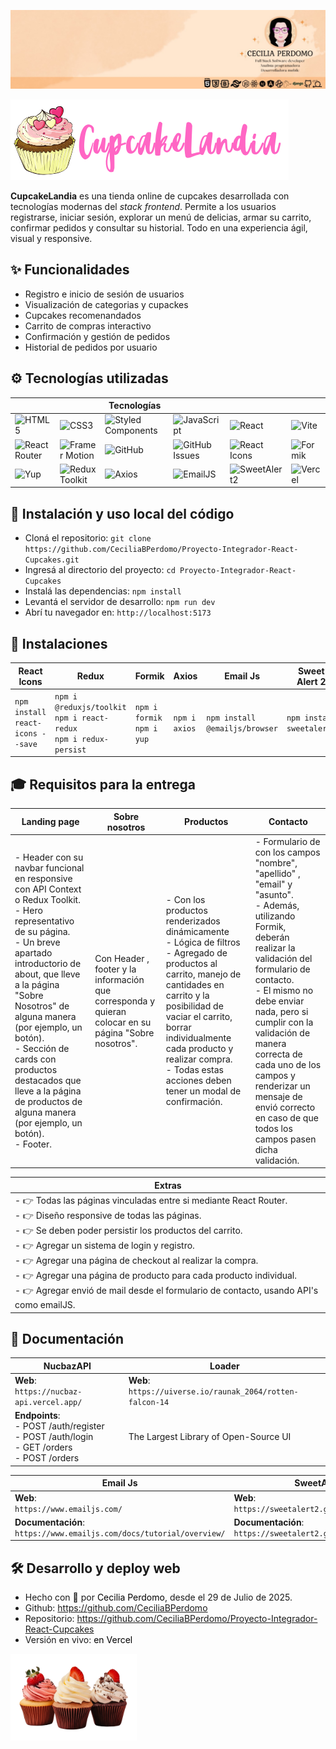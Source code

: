 <p align="center"><a href="https://www.linkedin.com/in/cecilia-perdomo/" style="text-decoration: none; color: black">

![CeciliaPerdomo](image.png)

</a></p>

<p align="start">
    <img src="./src/assets/LogoCupcakeLandia.png">
</p>

**CupcakeLandia** es una tienda online de cupcakes desarrollada con tecnologías modernas del *stack frontend*. Permite a los usuarios registrarse, iniciar sesión, explorar un menú de delicias, armar su carrito, confirmar pedidos y consultar su historial. Todo en una experiencia ágil, visual y responsive.

## ✨ Funcionalidades
- Registro e inicio de sesión de usuarios
- Visualización de categorias y cupackes
- Cupcakes recomenandados
- Carrito de compras interactivo
- Confirmación y gestión de pedidos
- Historial de pedidos por usuario

## ⚙️ Tecnologías utilizadas
| | | Tecnologías | | | |
|--------|----------------------|------------|------------------------| ---------------------|-------------------|
|  ![HTML5](https://img.shields.io/badge/HTML5-E34F26?style=flat&logo=html5&logoColor=white) | ![CSS3](https://img.shields.io/badge/CSS3-1572B6?style=flat&logo=css3&logoColor=white) | ![Styled Components](https://img.shields.io/badge/Styled--Components-DB7093?style=flat&logo=styled-components&logoColor=white) | ![JavaScript](https://img.shields.io/badge/JavaScript-F7DF1E?style=flat&logo=javascript&logoColor=black) |  ![React](https://img.shields.io/badge/React-20232A?style=flat&logo=react&logoColor=61DAFB) | ![Vite](https://img.shields.io/badge/Vite-646CFF?style=flat&logo=vite&logoColor=white) |
| ![React Router](https://img.shields.io/badge/React_Router-CA4245?style=flat&logo=react-router&logoColor=white) | ![Framer Motion](https://img.shields.io/badge/Framer_Motion-0055FF?style=flat&logo=framer&logoColor=white) | ![GitHub](https://img.shields.io/badge/GitHub-181717?style=flat&logo=github&logoColor=white) | ![GitHub Issues](https://img.shields.io/badge/GitHub_Issues-FF3366?style=flat&logo=github&logoColor=white) | ![React Icons](https://img.shields.io/badge/React_Icons-61DAFB?style=flat&logo=react&logoColor=white)  | ![Formik](https://img.shields.io/badge/Formik-0A4D8C?style=flat&logo=formik&logoColor=white) |
| ![Yup](https://img.shields.io/badge/Yup-4B32C3?style=flat&logo=yup&logoColor=white) | ![Redux Toolkit](https://img.shields.io/badge/Redux--Toolkit-764ABC?style=flat&logo=redux&logoColor=white) | ![Axios](https://img.shields.io/badge/Axios-5A29E4?style=flat&logo=axios&logoColor=white) | ![EmailJS](https://img.shields.io/badge/EmailJS-FF5A1F?style=flat&logo=emailjs&logoColor=white) | ![SweetAlert2](https://img.shields.io/badge/SweetAlert2-FF6F61?style=flat&logo=sweetalert&logoColor=white) | ![Vercel](https://img.shields.io/badge/Vercel-000?style=flat&logo=vercel&logoColor=white) |

## 🚀 Instalación y uso local del código
- Cloná el repositorio: `git clone https://github.com/CeciliaBPerdomo/Proyecto-Integrador-React-Cupcakes.git` 
- Ingresá al directorio del proyecto: `cd Proyecto-Integrador-React-Cupcakes`
- Instalá las dependencias: `npm install`
- Levantá el servidor de desarrollo: `npm run dev`
- Abrí tu navegador en: `http://localhost:5173`

## 🧿​ Instalaciones

| **React Icons** | **Redux** | **Formik** | **Axios** | **Email Js** | **Sweet Alert 2** |
| ----------- | ----------- | ----------- | ----------- | ----------- | ----------- | 
|  `npm install react-icons --save` | `npm i @reduxjs/toolkit` <br/>`npm i react-redux` <br/> `npm i redux-persist` | `npm i formik` <br />`npm i yup`| `npm i axios` | `npm install @emailjs/browser` | `npm install sweetalert2` | 

## 🎓​ Requisitos para la entrega

| Landing page | Sobre nosotros | Productos | Contacto |
| ------------ | ------------ | ------------ | ------------ | 
|- Header con su navbar funcional en responsive con API Context o Redux Toolkit. <br/>- Hero representativo de su página. <br/>- Un breve apartado introductorio de about, que lleve a la página "Sobre Nosotros" de alguna manera (por ejemplo, un botón). <br/>- Sección de cards con productos destacados que lleve a la página de productos de alguna manera (por ejemplo, un botón).<br/>- Footer. | Con Header , footer y la información que corresponda y quieran colocar en su página "Sobre nosotros". |- Con los productos renderizados dinámicamente <br/>- Lógica de filtros <br/>- Agregado de productos al carrito, manejo de cantidades en carrito y la posibilidad de vaciar el carrito, borrar individualmente cada producto y realizar compra. <br/>- Todas estas acciones deben tener un modal de confirmación.|- Formulario de con los campos "nombre", "apellido" , "email" y "asunto". <br/>- Además, utilizando Formik, deberán realizar la validación del formulario de contacto. <br/>- El mismo no debe enviar nada, pero si cumplir con la validación de manera correcta de cada uno de los campos y renderizar un mensaje de envió correcto en caso de que todos los campos pasen dicha validación. |


| Extras |
| ------------ |
| - 👉 Todas las páginas vinculadas entre si mediante React Router. <br/>- 👉 Diseño responsive de todas las páginas. <br/>- 👉 Se deben poder persistir los productos del carrito. <br/>- 👉 Agregar un sistema de login y registro. <br/>- 👉 Agregar una página de checkout al realizar la compra. <br/>- 👉 Agregar una página de producto para cada producto individual. <br/>- 👉 Agregar envió de mail desde el formulario de contacto, usando API's como emailJS. |


## 📖 Documentación
| **NucbazAPI** | **Loader** | 
| ----- | ----- | 
| **Web**: <br />`https://nucbaz-api.vercel.app/` | **Web**: <br />`https://uiverse.io/raunak_2064/rotten-falcon-14` | 
| **Endpoints**: <br />- POST /auth/register <br />- POST /auth/login <br />- GET /orders <br />- POST /orders | The Largest Library of Open-Source UI | 


| **Email Js** | **SweetAlert2** |
| ----- | ----- |
| **Web**: <br />`https://www.emailjs.com/` | **Web**: <br />`https://sweetalert2.github.io/#examples` | 
| **Documentación**: `https://www.emailjs.com/docs/tutorial/overview/`| **Documentación**: `https://sweetalert2.github.io/#download` |

## 🛠️ Desarrollo y deploy web
- Hecho con 💙​ por <a href="https://www.linkedin.com/in/cecilia-perdomo/" style="text-decoration: none; color: black">Cecilia Perdomo</a>, desde el 29 de Julio de 2025.
- Github: <a href="https://github.com/CeciliaBPerdomo" style="text-decoration: none; color: black">https://github.com/CeciliaBPerdomo</a>
- Repositorio: <a href="https://github.com/CeciliaBPerdomo/Proyecto-Integrador-React-Cupcakes" style="text-decoration: none; color: black">https://github.com/CeciliaBPerdomo/Proyecto-Integrador-React-Cupcakes</a>
- Versión en vivo: <a href="https://proyecto-integrador-react-cupcakes.vercel.app/" style="text-decoration: none; color: black">en Vercel</a>

<div align="start">
    <img src="./src/assets/cupcakes/hero.png" style="width: 40%;">
</div>
